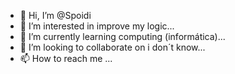 - 👋 Hi, I’m @Spoidi
- 👀 I’m interested in improve my logic...
- 🌱 I’m currently learning computing (informática)...
- 💞️ I’m looking to collaborate on i don´t know...
- 📫 How to reach me ...

<!---
Spoidi/Spoidi is a ✨ special ✨ repository because its `README.md` (this file) appears on your GitHub profile.
You can click the Preview link to take a look at your changes.
--->
